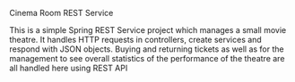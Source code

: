 Cinema Room REST Service


This is a simple Spring REST Service project which manages a small movie theatre. It handles HTTP requests in controllers, create services and respond with JSON objects. Buying and returning tickets as well as for the management to see overall statistics of the performance of the theatre are all handled here using REST API